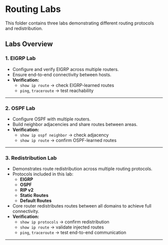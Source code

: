 # Routing Labs  

This folder contains three labs demonstrating different routing protocols and redistribution.  

## Labs Overview  

### 1. EIGRP Lab  
- Configure and verify EIGRP across multiple routers.  
- Ensure end-to-end connectivity between hosts.  
- **Verification:**  
  - `show ip route` → check EIGRP-learned routes  
  - `ping`, `traceroute` → test reachability  

---

### 2. OSPF Lab  
- Configure OSPF with multiple routers.  
- Build neighbor adjacencies and share routes between areas.  
- **Verification:**  
  - `show ip ospf neighbor` → check adjacency  
  - `show ip route` → confirm OSPF-learned routes  

---

### 3. Redistribution Lab  
- Demonstrates route redistribution across multiple routing protocols.  
- Protocols included in this lab:  
  - **EIGRP**  
  - **OSPF**  
  - **RIP v2**  
  - **Static Routes**  
  - **Default Routes**  
- Core router redistributes routes between all domains to achieve full connectivity.  
- **Verification:**  
  - `show ip protocols` → confirm redistribution  
  - `show ip route` → validate injected routes  
  - `ping`, `traceroute` → test end-to-end communication  

---
